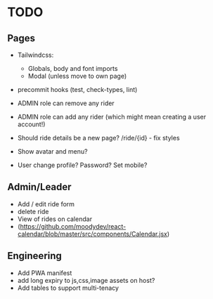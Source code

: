 # TODO

## Pages

- Tailwindcss:

  - Globals, body and font imports
  - Modal (unless move to own page)

- precommit hooks (test, check-types, lint)

- ADMIN role can remove any rider
- ADMIN role can add any rider (which might mean creating a user account!)

- Should ride details be a new page? /ride/{id} - fix styles
- Show avatar and menu?
- User change profile? Password? Set mobile?

## Admin/Leader

- Add / edit ride form
- delete ride
- View of rides on calendar
- (https://github.com/moodydev/react-calendar/blob/master/src/components/Calendar.jsx)

## Engineering

- Add PWA manifest
- add long expiry to js,css,image assets on host?
- Add tables to support multi-tenacy
